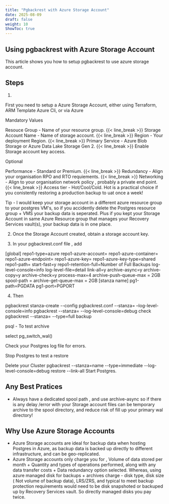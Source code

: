 ```yaml
---
title: "Pgbackrest with Azure Storage Account"
date: 2025-08-09
draft: false
weight: 10
ShowToc: true
---
```


Using pgbackrest with Azure Storage Account 
-------------------------------------------

This article shows you how to setup pgbackrest to use azure storage account. 

Steps
-----

1)

First you need to setup a Azure Storage Account, either using Terraform, ARM Template Azure Cli, or via Azure 

Mandatory Values

Resouce Group - Name of your resource group.
{{< line_break >}}
Storage Account Name - Name of storage account. 
{{< line_break >}}
Region -  Your deployment Region. 
{{< line_break >}}
Primary Service -  Azure Blob Storage or Azure Data Lake Storage Gen 2.
{{< line_break >}}
Enable Storage account key access.

Optional

Performance - Standard or Premium. 
{{< line_break >}}
Redundancy - Align your organisation RPO and RTO requiements.
{{< line_break >}}
Networking - Align to your organisation network policy , probably a private end point.
{{< line_break >}}
Access tier -  Hot/Cool/Cold.  Hot is a practical choice if you conistently restoring a production backup to uat once a week!

Tip -  I would keep your storage account in a different azure resource group to your postgres VM's,
so if you accidently delete the Postgres resource group + VMS your backup data is seperated. Plus if you kept
your Storage Account in same Azure Resource group that manages your Recovery Services vault(s),  your backup data is in one place.
 

2) Once the Storage Account created, obtain a storage account key.

3) In your pgbackrest.conf file , add  

[global]
repo1-type=azure
repo1-azure-account=<Azure Storage Account Name>
repo1-azure-container=<Azure Container Name>
repo1-azure-endpoint=<End Point>
repo1-azure-key=<Key>
repo1-azure-key-type=shared
repo1-path=<Repo Path with Meta Data>
start-fast=y
repo1-retention-full=Number of Full Backups
log-level-console=info
log-level-file=detail
link-all=y
archive-async=y
archive-copy=y
archive-check=y
process-max=4
archive-push-queue-max = 2GB
spool-path             = <Spool Path>
archive-get-queue-max  = 2GB
[stanza name]
pg1-path=PGDATA
pg1-port=PGPORT

4) Then 

pgbackrest stanza-create --config pgbackrest.conf --stanza=<name> –log-level-console=info
pgbackrest --stanza=<name> --log-level-console=debug check
pgbackrest --stanza=<name> --type=full backup

psql - To test archive

select pg_switch_wal()

Check your Postgres log file for errors.

Stop Postgres to test a restore 

Delete your Cluster
pgbackrest --stanza=name --type=immediate  --log-level-console=debug restore --link-all
Start Postgres.

Any Best Pratices
---

* Always have a dedicated spool path , and use archive-async so  if there is any delay /error with your Storage account
  files can be temporary archive to the spool directory, and reduce risk of fill up your primary wal directory!

Why Use Azure Storage Accounts
---

*  Azure Storage accounts are ideal for backup data when hosting Postgres in Azure, as backup data is backed up directly
   to different infrastructure, and can be geo-replicated.
*  Azure Storage accounts only charge you for , Volume of data stored per month + Quantity and types of operations performed, along with any data transfer costs + Data redundancy option selected.  Whereas, using azure managed disk for backups + archives charge - disk type, disk size ( Not volume of backup data), LRS/ZRS,  and typical to meet backup protection requirements would need to be disk snapshoted or backuped up by  Recovery Services vault. So directly managed disks you pay twice.
